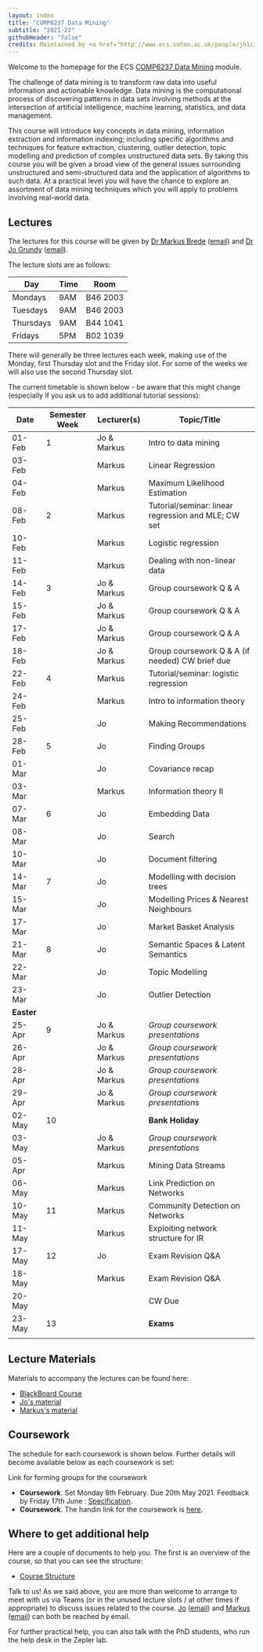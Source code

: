 ```yaml
---
layout: index
title: "COMP6237 Data Mining"
subtitle: "2021-22"
githubHeader: "false"
credits: Maintained by <a href="http://www.ecs.soton.ac.uk/people/jh1c18">Dr Jo Grundy</a>.
---
```


Welcome to the homepage for the ECS [COMP6237 Data Mining](https://secure.ecs.soton.ac.uk/module/COMP6237) module.

The challenge of data mining is to transform raw data into useful information and actionable knowledge. Data mining is the computational process of discovering patterns in data sets involving methods at the intersection of artificial intelligence, machine learning, statistics, and data management. 

This course will introduce key concepts in data mining, information extraction and information indexing; including specific algorithms and techniques for feature extraction, clustering, outlier detection, topic modelling and prediction of complex unstructured data sets. By taking this course you will be given a broad view of the general issues surrounding unstructured and semi-structured data and the application of algorithms to such data. At a practical level you will have the chance to explore an assortment of data mining techniques which you will apply to problems involving real-world data. 

## Lectures
The lectures for this course will be given by <a href="http://www.ecs.soton.ac.uk/people/mb8">Dr Markus Brede</a> ([email](mailto:mb8@ecs.soton.ac.uk)) and <a href="http://www.ecs.soton.ac.uk/people/jh1c18">Dr Jo Grundy</a> ([email](mailto:jo.grundy@soton.ac.uk)). 

The lecture slots are as follows: 

Day        | Time | Room   
-----------|------|-----------------------
Mondays    | 9AM	| B46 2003
Tuesdays   | 9AM  | B46 2003
Thursdays	 | 9AM	| B44 1041
Fridays	   | 5PM	| B02 1039

There will generally be three lectures each week, making use of the Monday, first Thursday slot and the Friday slot. For some of the weeks we will also use the second Thursday slot. 

<!---When we are not using sessions for formal teaching, the rooms are available for you to use for the group project. At those times both Jo & Markus will endeavour to be in their respective offices should you wish to get assistance with any aspects of the course (it is advisable to email us before to give us a heads-up that you're coming though).--->

The current timetable is shown below - be aware that this might change (especially if you ask us to add additional tutorial sessions):

| Date       | Semester Week | Lecturer(s)     | Topic/Title                                           | 
|------------|---------------|-----------------|-------------------------------------------------------| 
| 01-Feb     | 1             | Jo & Markus     | Intro to data mining                                  | 
| 03-Feb     |               | Markus          | Linear Regression                                     |
| 04-Feb     |               | Markus          | Maximum Likelihood Estimation                         | 
| 08-Feb     | 2             | Markus          | Tutorial/seminar: linear regression and MLE; CW set   | 
| 10-Feb     |               | Markus          | Logistic regression                                   |
| 11-Feb     |               | Markus          | Dealing with non-linear data                          |
| 14-Feb     | 3             | Jo & Markus     | Group coursework Q & A                                |
| 15-Feb     |               | Jo & Markus     | Group coursework Q & A                                |
| 17-Feb     |               | Jo & Markus     | Group coursework Q & A                                | 
| 18-Feb     |               | Jo & Markus     | Group coursework Q & A (if needed)     CW brief due   |
| 22-Feb     | 4             | Markus          | Tutorial/seminar: logistic regression                 |
| 24-Feb     |               | Markus          | Intro to information theory                           |
| 25-Feb     |               | Jo              | Making Recommendations                                |
| 28-Feb     | 5             | Jo              | Finding Groups                                        |      
| 01-Mar     |               | Jo              | Covariance recap                                      | 
| 03-Mar     |               | Markus          | Information theory   II                               |
| 07-Mar     | 6             | Jo              | Embedding Data                                        |
| 08-Mar     |               | Jo              | Search                                                |
| 10-Mar     |               | Jo              | Document filtering                                    |
| 14-Mar     | 7             | Jo              | Modelling with decision trees                         |
| 15-Mar     |               | Jo              | Modelling Prices & Nearest Neighbours                 | 
| 17-Mar     |               | Jo              | Market Basket Analysis                                |
| 21-Mar     | 8             | Jo              | Semantic Spaces & Latent Semantics                    | 
| 22-Mar     |               | Jo              | Topic Modelling                                       |
| 23-Mar     |               | Jo              | Outlier Detection                                     |
| **Easter** |               |                 |                                                       | 
| 25-Apr     | 9             | Jo & Markus     | _Group coursework presentations_                      | 
| 26-Apr     |               | Jo & Markus     | _Group coursework presentations_                      | 
| 28-Apr     |               | Jo & Markus     | _Group coursework presentations_                      |
| 29-Apr     |               | Jo & Markus     | _Group coursework presentations_                      | 
| 02-May     | 10            |                 | **Bank Holiday**                                      |
| 03-May     |               | Jo & Markus     | _Group coursework presentations_                      |
| 05-Apr     |               | Markus          | Mining Data Streams                                   |                
| 06-May     |               | Markus          | Link Prediction on Networks                           |
| 10-May     | 11            | Markus          | Community Detection on Networks                       | 
| 11-May     |               | Markus          | Exploiting network structure for IR                   |
| 17-May     | 12            | Jo              | Exam Revision Q&A                                     | 
| 18-May     |               | Markus          | Exam Revision Q&A                                     |
| 20-May     |               |                 | CW Due                                                | 
| 23-May     | 13            |                 | **Exams**                                             |
|            |               |                 |                                                       |

## Lecture Materials
Materials to accompany the lectures can be found here:
* [BlackBoard Course](https://blackboard.soton.ac.uk/)
* [Jo's material](jon.html)
* [Markus's material](http://users.ecs.soton.ac.uk/mb8/stats/datamining.html)

## Coursework
The schedule for each coursework is shown below. Further details will become available below as each coursework is set:

Link for forming groups for the coursework
* **Coursework**. Set Monday 8th February. Due 20th May 2021. Feedback by Friday 17th June : [Specification](cw/coursework1.html).
* **Coursework**. The handin link for the coursework is [here]([https://handin.ecs.soton.ac.uk/handin/2021/COMP6237/1/]).

## Where to get additional help
Here are a couple of documents to help you. The first is an overview of the course, so that you can see the structure: 
* [Course Structure](./lectures/pdf/COMP6237KO.pdf)

Talk to us! As we said above, you are more than welcome to arrange to meet with us via Teams (or in the unused lecture slots / at other times if appropriate) to discuss issues related to the course. <a href="http://www.ecs.soton.ac.uk/people/jh1c18">Jo</a> ([email](mailto:jo.grundy@soton.ac.uk)) and <a href="http://www.ecs.soton.ac.uk/people/mb8">Markus</a> ([email](mailto:mb8@ecs.soton.ac.uk)) can both be reached by email.
<!---or by coming to find us in our offices (32/4053 for Jo & 32/4033 for Markus). --->

For further practical help, you can also talk with the PhD students, who run the help desk in the Zepler lab.

